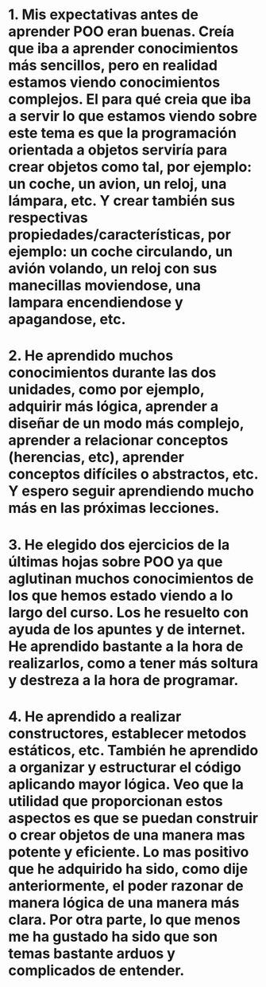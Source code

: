 # 1. Mis expectativas antes de aprender POO eran buenas. Creía que iba a aprender conocimientos más sencillos, pero en realidad estamos viendo conocimientos complejos. El para qué creia que iba a servir lo que estamos viendo sobre este tema es que la programación orientada a objetos serviría para crear objetos como tal, por ejemplo: un coche, un avion, un reloj, una lámpara, etc. Y crear también sus respectivas propiedades/características, por ejemplo: un coche circulando, un avión volando, un reloj con sus manecillas moviendose, una lampara encendiendose y apagandose, etc. 

# 2. He aprendido muchos conocimientos durante las dos unidades, como por ejemplo, adquirir más lógica, aprender a diseñar de un modo más complejo, aprender a relacionar conceptos (herencias, etc), aprender conceptos difíciles o abstractos, etc. Y espero seguir aprendiendo mucho más en las próximas lecciones.

# 3. He elegido dos ejercicios de la últimas hojas sobre POO ya que aglutinan muchos conocimientos de los que hemos estado viendo a lo largo del curso. Los he resuelto con ayuda de los apuntes y de internet. He aprendido bastante a la hora de realizarlos, como a tener más soltura y destreza a la hora de programar.  

# 4. He aprendido a realizar constructores, establecer metodos estáticos, etc. También he aprendido a organizar y estructurar el código aplicando mayor lógica. Veo que la utilidad que proporcionan estos aspectos es que se puedan construir o crear objetos de una manera mas potente y eficiente. Lo mas positivo que he adquirido ha sido, como dije anteriormente, el poder razonar de manera lógica de una manera más clara. Por otra parte, lo que menos me ha gustado ha sido que son temas bastante arduos y complicados de entender.


